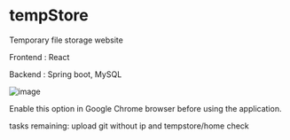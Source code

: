# tempStore
Temporary file storage website


Frontend : React

Backend : Spring boot, MySQL


![image](https://github.com/gregbg218/tempStore/assets/72642906/9ae65c79-6cf8-41d9-baf3-03d2da3d8c5f)

Enable this option in Google Chrome browser before using the application.<br />


tasks remaining: upload git without ip and tempstore/home check<br />



